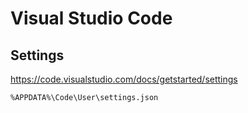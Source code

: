 # Visual Studio Code

## Settings
https://code.visualstudio.com/docs/getstarted/settings  

    %APPDATA%\Code\User\settings.json
